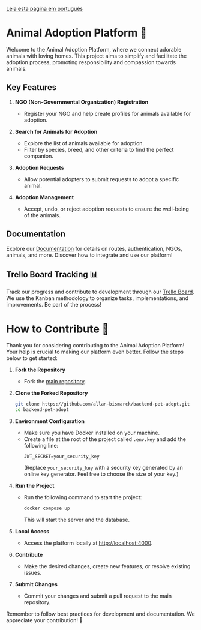 <a href="README_portuguese.md" target="_blank">Leia esta página em português</a>
# Animal Adoption Platform 🐾

Welcome to the Animal Adoption Platform, where we connect adorable animals with loving homes. This project aims to simplify and facilitate the adoption process, promoting responsibility and compassion towards animals.

## Key Features

1. **NGO (Non-Governmental Organization) Registration**
   - Register your NGO and help create profiles for animals available for adoption.

2. **Search for Animals for Adoption**
   - Explore the list of animals available for adoption.
   - Filter by species, breed, and other criteria to find the perfect companion.

3. **Adoption Requests**
   - Allow potential adopters to submit requests to adopt a specific animal.

4. **Adoption Management**
   - Accept, undo, or reject adoption requests to ensure the well-being of the animals.

## Documentation

Explore our [Documentation](https://documenter.getpostman.com/view/32475615/2s9YypDNMk) for details on routes, authentication, NGOs, animals, and more. Discover how to integrate and use our platform!

## Trello Board Tracking 📊

Track our progress and contribute to development through our [Trello Board](https://trello.com/b/fRxmXbu5/plataforma-de-ado%C3%A7%C3%A3o-de-animais). We use the Kanban methodology to organize tasks, implementations, and improvements. Be part of the process!

# How to Contribute 🤝

Thank you for considering contributing to the Animal Adoption Platform! Your help is crucial to making our platform even better. Follow the steps below to get started:

1. **Fork the Repository**
   - Fork the [main repository](https://github.com/allan-bismarck/backend-pet-adopt.git).

2. **Clone the Forked Repository**
   ```bash
   git clone https://github.com/allan-bismarck/backend-pet-adopt.git
   cd backend-pet-adopt
   ```

3. **Environment Configuration**
   - Make sure you have Docker installed on your machine.
   - Create a file at the root of the project called `.env.key` and add the following line:
     ```
     JWT_SECRET=your_security_key
     ```
     (Replace `your_security_key` with a security key generated by an online key generator. Feel free to choose the size of your key.)

4. **Run the Project**
   - Run the following command to start the project:
     ```bash
     docker compose up
     ```
     This will start the server and the database.

5. **Local Access**
   - Access the platform locally at [http://localhost:4000](http://localhost:4000).

6. **Contribute**
   - Make the desired changes, create new features, or resolve existing issues.

7. **Submit Changes**
   - Commit your changes and submit a pull request to the main repository.

Remember to follow best practices for development and documentation. We appreciate your contribution! 🚀
